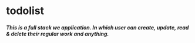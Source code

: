 # todolist
<h5>This is a full stack we application. In which user can create, update, read & delete their regular work and anything.</h5>

